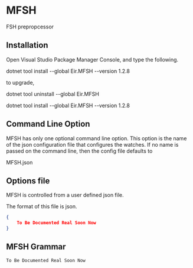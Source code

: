 # MFSH

FSH prepropcessor

## Installation

Open Visual Studio Package Manager Console, and type the following.

dotnet tool install --global Eir.MFSH --version 1.2.8

to upgrade,

dotnet tool uninstall --global Eir.MFSH

dotnet tool install --global Eir.MFSH --version 1.2.8

## Command Line Option

MFSH has only one optional command line option. This option is the name of the 
json configuration file that configures the watches.
If no name is passed on the command line, then the config file defaults to

MFSH.json

## Options file

MFSH is controlled from a user defined json file. 

The format of this file is json.

```json
{
	To Be Documented Real Soon Now
}
```

## MFSH Grammar

	To Be Documented Real Soon Now
